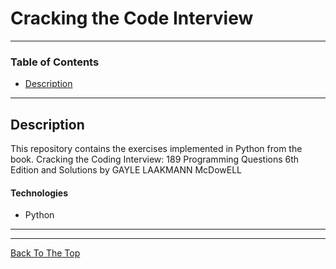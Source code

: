 # Cracking the Code Interview 

---

### Table of Contents

- [Description](#description)

---

## Description

This repository contains the exercises implemented in Python from the book.
Cracking the Coding Interview: 189 Programming Questions 6th Edition and Solutions by GAYLE LAAKMANN McDowELL

#### Technologies

- Python

---

---
[Back To The Top](#read-me-template)

